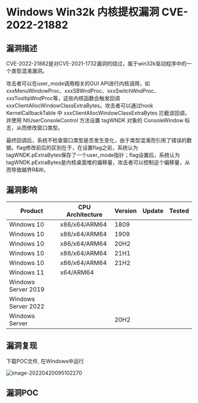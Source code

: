 # Windows Win32k 内核提权漏洞 CVE-2022-21882

## 漏洞描述

CVE-2022-21882是对CVE-2021-1732漏洞的绕过，属于win32k驱动程序中的一个类型混淆漏洞。

攻击者可以在user_mode调用相关的GUI API进行内核调用，如xxxMenuWindowProc、xxxSBWndProc、xxxSwitchWndProc、xxxTooltipWndProc等，这些内核函数会触发回调xxxClientAllocWindowClassExtraBytes。攻击者可以通过hook KernelCallbackTable 中 xxxClientAllocWindowClassExtraBytes 拦截该回调，并使用 NtUserConsoleControl 方法设置 tagWNDK 对象的 ConsoleWindow 标志，从而修改窗口类型。

最终回调后，系统不检查窗口类型是否发生变化，由于类型混淆而引用了错误的数据。flag修改前后的区别在于，在设置flag之前，系统认为tagWNDK.pExtraBytes保存了一个user_mode指针；flag设置后，系统认为tagWNDK.pExtraBytes是内核桌面堆的偏移量，攻击者可以控制这个偏移量，从而导致越界R&W。

## 漏洞影响

| **Product**         | **CPU Architecture** | **Version** | **Update** | **Tested** |
| ------------------- | -------------------- | ----------- | ---------- | ---------- |
| Windows 10          | x86/x64/ARM64        | 1809        |            |            |
| Windows 10          | x86/x64/ARM64        | 1909        |            |            |
| Windows 10          | x86/x64/ARM64        | 20H2        |            |            |
| Windows 10          | x86/x64/ARM64        | 21H1        |            |            |
| Windows 10          | x86/x64/ARM64        | 21H2        |            |            |
| Windows 11          | x64/ARM64            |             |            |            |
| Windows Server 2019 |                      |             |            |            |
| Windows Server 2022 |                      |             |            |            |
| Windows Server      |                      | 20H2        |            |            |

## 漏洞复现

下载POC文件, 在Windows中运行

![image-20220420095102270](/assets/PeiQi-Wiki/img/image-20220420095102270.png)

## 漏洞POC

<a-alert type="success" message="https://github.com/Ascotbe/Kernelhub/tree/master/CVE-2022-21882" description="" showIcon>

</a-alert>

<br/>